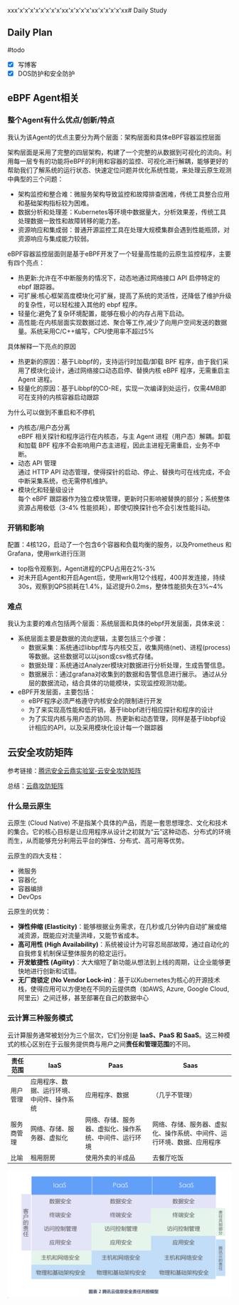 xxx'x'x'x'x'x'x'x'x'xx'x'x'x'x'xx'x'x'x'x'xx# Daily Study
## Daily Plan
#todo
- [x] 写博客
- [x] DOS防护和安全防护
## eBPF Agent相关
### 整个Agent有什么优点/创新/特点
我认为该Agent的优点主要分为两个层面：架构层面和具体eBPF容器监控层面

架构层面是采用了完整的四层架构，构建了一个完整的从数据到可视化的流向。利用每一层专有的功能将eBPF的利用和容器的监控、可视化进行解耦，能够更好的帮助我们了解系统的运行状态、快速定位问题并优化系统性能，来处理云原生观测中典型的三个问题：
- 架构监控和整合难：微服务架构导致监控和故障排查困难，传统工具整合应用和基础架构指标较为困难。
-  数据分析和处理差：Kubernetes等环境中数据量大，分析效果差，传统工具处理数据一致性和故障转移的能力差。
- 资源响应和集成弱：普通开源监控工具在处理大规模集群会遇到性能瓶颈，对资源响应与集成能力较弱。

eBPF容器监控层面则是基于eBPF开发了一个轻量高性能的云原生监控程序，主要有四个亮点：
- 热更新:允许在不中断服务的情况下，动态地通过网络接口 API 启停特定的 ebpf 跟踪器。
- 可扩展:核心框架高度模块化可扩展，提高了系统的灵活性，还降低了维护升级的复杂性，可以轻松接入其他的 ebpf 程序。
- 轻量化:避免了复杂环境配置，能够在极小的内存占用下启动。
- 高性能:在内核层面实现数据过滤、聚合等工作,减少了向用户空间发送的数据量。系统采用C/C++编写，CPU使用率不超过5%

具体解释一下亮点的原因
- 热更新的原因：基于Libbpf的，支持运行时加载/卸载 BPF 程序，由于我们采用了模块化设计，通过网络接口动态启停、替换内核 eBPF 程序，无需重启主 Agent 进程。
- 轻量化的原因：基于Libbpf的CO-RE，实现一次编译到处运行，仅需4MB即可在支持的内核容器启动跟踪

为什么可以做到不重启和不停机
- 内核态/用户态分离  
    eBPF 相关探针和程序运行在内核态，与主 Agent 进程（用户态）解耦。卸载和加载 BPF 程序不会影响用户态主进程，因此主进程无需重启，业务不中断。
- 动态 API 管理  
    通过 HTTP API 动态管理，使得探针的启动、停止、替换均可在线完成，不会中断采集系统，也无需停机维护。
- 模块化和轻量级设计  
    每个 eBPF 跟踪器作为独立模块管理，更新时只影响被替换的部分；系统整体资源占用极低（3-4% 性能损耗），即使切换探针也不会引发性能抖动。

### 开销和影响
配置：4核12G，启动了一个包含6个容器和负载均衡的服务，以及Prometheus 和 Grafana，使用wrk进行压测
- top指令观察到，Agent进程的CPU占用在2%-3%
- 对未开启Agent和开启Agent后，使用wrk用12个线程，400并发连接，持续30s，观察到QPS损耗在1.4%，延迟提升0.2ms，整体性能损失在3%~4%

### 难点
我认为主要的难点包括两个层面：系统层面和具体的ebpf开发层面，具体来说：
- 系统层面主要是数据的流向逻辑，主要包括三个步骤：
	- 数据采集：系统通过libbpf库与内核交互，收集网络(net)、进程(process)等数据。这些数据可以以json或csv格式存储。
	- 数据处理：系统通过Analyzer模块对数据进行分析处理，生成告警信息。
	- 数据展示：通过grafana对收集到的数据和告警信息进行展示。 通过从分层的数据流动，结合具体的功能模块，实现监控观测功能。
- eBPF开发层面，主要包括：
	- eBPF程序必须严格遵守内核安全的限制进行开发
	- 为了来实现高性能和低开销，基于libbpf进行相应探针和程序的设计
	- 为了实现内核与用户态的协同、热更新和动态管理，同样是基于libbpf设计相应的API，以及采用模块化设计每一个跟踪器

## 云安全攻防矩阵

参考链接：[腾讯安全云鼎实验室-云安全攻防矩阵](https://cloudsec.tencent.com/home/)

总结：[云鼎攻防矩阵](../Misc/Security/Web安全/云鼎攻防矩阵.md)
### 什么是云原生
云原生 (Cloud Native) 不是指某个具体的产品，而是一套思想理念、文化和技术的集合。它的核心目标是让应用程序从设计之初就为“云”这种动态、分布式的环境而生，从而能够充分利用云平台的弹性、分布式、高可用等优势。

云原生的四大支柱：
- 微服务
- 容器化
- 容器编排
- DevOps

云原生的优势：
- **弹性伸缩 (Elasticity)**：能够根据业务需求，在几秒或几分钟内自动扩展或缩减资源，既能应对流量洪峰，又能节省成本。
- **高可用性 (High Availability)**：系统被设计为可容忍局部故障，通过自动化的自我修复机制保证整体服务的稳定运行。
- **开发敏捷性 (Agility)**：大大缩短了新功能从想法到上线的周期，让企业能够更快地进行创新和试错。
- **无厂商锁定 (No Vendor Lock-in)**：基于以Kubernetes为核心的开源技术栈，使得应用可以方便地在不同的云提供商（如AWS, Azure, Google Cloud, 阿里云）之间迁移，甚至部署在自己的数据中心

### 云计算三种服务模式
云计算服务通常被划分为三个层次，它们分别是 **IaaS、PaaS 和 SaaS**。这三种模式的核心区别在于云服务提供商与用户之间**责任和管理范围**的不同。

| 责任范围  | IaaS                  | Paas                        | Saas                                |
| ----- | --------------------- | --------------------------- | ----------------------------------- |
| 用户管理  | 应用程序、数据、运行环境、中间件、操作系统 | 应用程序、数据                     | （几乎不管理）                             |
| 服务商管理 | 网络、存储、服务器、虚拟化         | 网络、存储、服务器、虚拟化、操作系统、中间件、运行环境 | 网络、存储、服务器、虚拟化、操作系统、中间件、运行环境、数据、应用程序 |
| 比喻    | 租用厨房                  | 使用外卖的半成品                    | 去餐厅吃饭                               |


![](attachments/1749953086069_d.png)